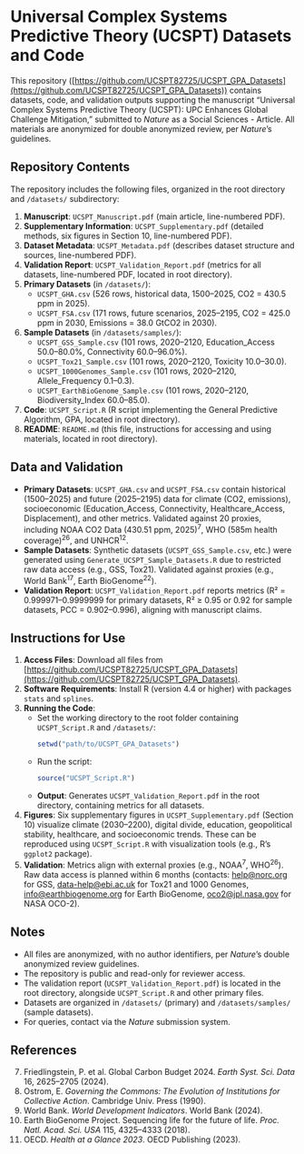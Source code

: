 # Universal Complex Systems Predictive Theory (UCSPT) Datasets and Code

This repository ([https://github.com/UCSPT82725/UCSPT_GPA_Datasets](https://github.com/UCSPT82725/UCSPT_GPA_Datasets)) contains datasets, code, and validation outputs supporting the manuscript “Universal Complex Systems Predictive Theory (UCSPT): UPC Enhances Global Challenge Mitigation,” submitted to *Nature* as a Social Sciences - Article. All materials are anonymized for double anonymized review, per *Nature*’s guidelines.

## Repository Contents

The repository includes the following files, organized in the root directory and `/datasets/` subdirectory:

1. **Manuscript**: `UCSPT_Manuscript.pdf` (main article, line-numbered PDF).
2. **Supplementary Information**: `UCSPT_Supplementary.pdf` (detailed methods, six figures in Section 10, line-numbered PDF).
3. **Dataset Metadata**: `UCSPT_Metadata.pdf` (describes dataset structure and sources, line-numbered PDF).
4. **Validation Report**: `UCSPT_Validation_Report.pdf` (metrics for all datasets, line-numbered PDF, located in root directory).
5. **Primary Datasets** (in `/datasets/`):
   - `UCSPT_GHA.csv` (526 rows, historical data, 1500–2025, CO2 = 430.5 ppm in 2025).
   - `UCSPT_FSA.csv` (171 rows, future scenarios, 2025–2195, CO2 = 425.0 ppm in 2030, Emissions = 38.0 GtCO2 in 2030).
6. **Sample Datasets** (in `/datasets/samples/`):
   - `UCSPT_GSS_Sample.csv` (101 rows, 2020–2120, Education_Access 50.0–80.0%, Connectivity 60.0–96.0%).
   - `UCSPT_Tox21_Sample.csv` (101 rows, 2020–2120, Toxicity 10.0–30.0).
   - `UCSPT_1000Genomes_Sample.csv` (101 rows, 2020–2120, Allele_Frequency 0.1–0.3).
   - `UCSPT_EarthBioGenome_Sample.csv` (101 rows, 2020–2120, Biodiversity_Index 60.0–85.0).
7. **Code**: `UCSPT_Script.R` (R script implementing the General Predictive Algorithm, GPA, located in root directory).
8. **README**: `README.md` (this file, instructions for accessing and using materials, located in root directory).

## Data and Validation

- **Primary Datasets**: `UCSPT_GHA.csv` and `UCSPT_FSA.csv` contain historical (1500–2025) and future (2025–2195) data for climate (CO2, emissions), socioeconomic (Education_Access, Connectivity, Healthcare_Access, Displacement), and other metrics. Validated against 20 proxies, including NOAA CO2 Data (430.51 ppm, 2025)<sup>7</sup>, WHO (585m health coverage)<sup>26</sup>, and UNHCR<sup>12</sup>.
- **Sample Datasets**: Synthetic datasets (`UCSPT_GSS_Sample.csv`, etc.) were generated using `Generate_UCSPT_Sample_Datasets.R` due to restricted raw data access (e.g., GSS, Tox21). Validated against proxies (e.g., World Bank<sup>17</sup>, Earth BioGenome<sup>22</sup>).
- **Validation Report**: `UCSPT_Validation_Report.pdf` reports metrics (R² = 0.999971–0.9999999 for primary datasets, R² ≥ 0.95 or 0.92 for sample datasets, PCC = 0.902–0.996), aligning with manuscript claims.

## Instructions for Use

1. **Access Files**: Download all files from [https://github.com/UCSPT82725/UCSPT_GPA_Datasets](https://github.com/UCSPT82725/UCSPT_GPA_Datasets).
2. **Software Requirements**: Install R (version 4.4 or higher) with packages `stats` and `splines`.
3. **Running the Code**:
   - Set the working directory to the root folder containing `UCSPT_Script.R` and `/datasets/`:
     ```R
     setwd("path/to/UCSPT_GPA_Datasets")
     ```
   - Run the script:
     ```R
     source("UCSPT_Script.R")
     ```
   - **Output**: Generates `UCSPT_Validation_Report.pdf` in the root directory, containing metrics for all datasets.
4. **Figures**: Six supplementary figures in `UCSPT_Supplementary.pdf` (Section 10) visualize climate (2030–2200), digital divide, education, geopolitical stability, healthcare, and socioeconomic trends. These can be reproduced using `UCSPT_Script.R` with visualization tools (e.g., R’s `ggplot2` package).
5. **Validation**: Metrics align with external proxies (e.g., NOAA<sup>7</sup>, WHO<sup>26</sup>). Raw data access is planned within 6 months (contacts: help@norc.org for GSS, data-help@ebi.ac.uk for Tox21 and 1000 Genomes, info@earthbiogenome.org for Earth BioGenome, oco2@jpl.nasa.gov for NASA OCO-2).

## Notes

- All files are anonymized, with no author identifiers, per *Nature*’s double anonymized review guidelines.
- The repository is public and read-only for reviewer access.
- The validation report (`UCSPT_Validation_Report.pdf`) is located in the root directory, alongside `UCSPT_Script.R` and other primary files.
- Datasets are organized in `/datasets/` (primary) and `/datasets/samples/` (sample datasets).
- For queries, contact via the *Nature* submission system.

## References

7. Friedlingstein, P. et al. Global Carbon Budget 2024. *Earth Syst. Sci. Data* 16, 2625–2705 (2024).  
12. Ostrom, E. *Governing the Commons: The Evolution of Institutions for Collective Action*. Cambridge Univ. Press (1990).  
17. World Bank. *World Development Indicators*. World Bank (2024).  
22. Earth BioGenome Project. Sequencing life for the future of life. *Proc. Natl. Acad. Sci. USA* 115, 4325–4333 (2018).  
26. OECD. *Health at a Glance 2023*. OECD Publishing (2023).
